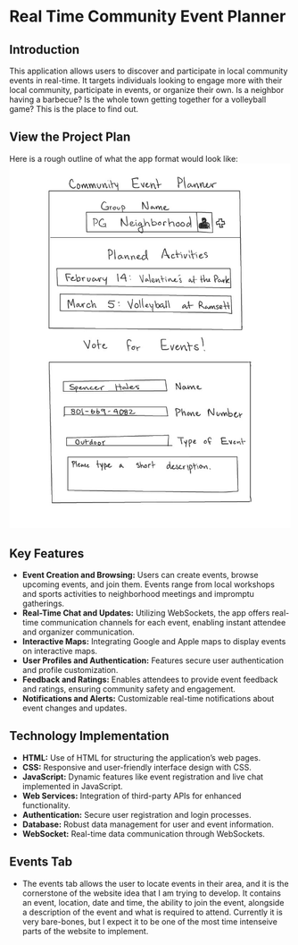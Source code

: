 # Real Time Community Event Planner

## Introduction
This application allows users to discover and participate in local community events in real-time. It targets individuals looking to engage more with their local community, participate in events, or organize their own. Is a neighbor having a barbecue? Is the whole town getting together for a volleyball game? This is the place to find out.

## View the Project Plan

Here is a rough outline of what the app format would look like: ![Project Plan](WebProgrammingStartup.jpg)

## Key Features
- **Event Creation and Browsing:** Users can create events, browse upcoming events, and join them. Events range from local workshops and sports activities to neighborhood meetings and impromptu gatherings.
- **Real-Time Chat and Updates:** Utilizing WebSockets, the app offers real-time communication channels for each event, enabling instant attendee and organizer communication.
- **Interactive Maps:** Integrating Google and Apple maps to display events on interactive maps.
- **User Profiles and Authentication:** Features secure user authentication and profile customization.
- **Feedback and Ratings:** Enables attendees to provide event feedback and ratings, ensuring community safety and engagement.
- **Notifications and Alerts:** Customizable real-time notifications about event changes and updates.

## Technology Implementation
- **HTML:** Use of HTML for structuring the application’s web pages.
- **CSS:** Responsive and user-friendly interface design with CSS.
- **JavaScript:** Dynamic features like event registration and live chat implemented in JavaScript.
- **Web Services:** Integration of third-party APIs for enhanced functionality.
- **Authentication:** Secure user registration and login processes.
- **Database:** Robust data management for user and event information.
- **WebSocket:** Real-time data communication through WebSockets.

## Events Tab
- The events tab allows the user to locate events in their area, and it is the cornerstone of the website idea that I am trying to develop. It contains an event, location, date and time, the ability to join the event, alongside a description of the event and what is required to attend. Currently it is very bare-bones, but I expect it to be one of the most time intenseive parts of the website to implement.
